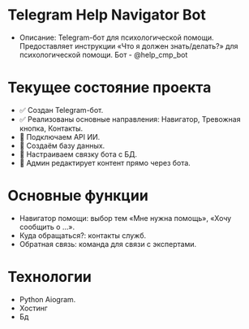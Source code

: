 # Telegram Help Navigator Bot
- Описание: Telegram-бот для психологической помощи. Предоставляет инструкции «Что я должен знать/делать?» для психологической помощи.
 Бот - @help_cmp_bot
# Текущее состояние проекта
-	✅ Создан Telegram-бот.
-	✅ Реализованы основные направления: Навигатор, Тревожная кнопка, Контакты.
-	🔄 Подключаем API ИИ.
-	🔄 Создаём базу данных.
-	🔄 Настраиваем связку бота с БД.
-	🔄 Админ редактирует контент прямо через бота.
# Основные функции
-	Навигатор помощи: выбор тем «Мне нужна помощь», «Хочу сообщить о …».
-	Куда обращаться?: контакты служб.
-	Обратная связь: команда для связи с экспертами.
# Технологии
-	Python Aiogram.
-	Хостинг
-	Бд

